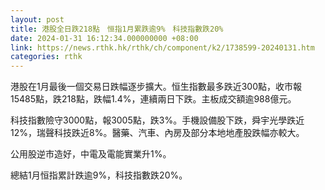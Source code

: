 ```yaml
---
layout: post
title: 港股全日跌218點　恒指1月累跌逾9%　科技指數跌20%
date: 2024-01-31 16:12:34.000000000 +08:00
link: https://news.rthk.hk/rthk/ch/component/k2/1738599-20240131.htm
categories: rthk
---
```


港股在1月最後一個交易日跌幅逐步擴大。恒生指數最多跌近300點，收市報15485點，跌218點，跌幅1.4%，連續兩日下跌。主板成交額逾988億元。

科技指數險守3000點，報3005點，跌3%。手機設備股下跌，舜宇光學跌近12%，瑞聲科技跌近8%。醫藥、汽車、內房及部分本地地產股跌幅亦較大。

公用股逆市造好，中電及電能實業升1%。

總結1月恒指累計跌逾9%，科技指數跌20%。
